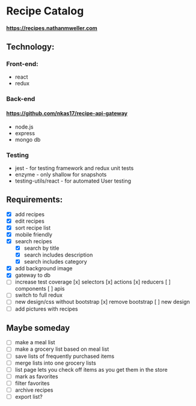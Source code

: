 # Recipe Catalog

#### https://recipes.nathanmweller.com

## Technology:

### Front-end:

- react
- redux

### Back-end

#### https://github.com/nkas17/recipe-api-gateway

- node.js
- express
- mongo db

### Testing

- jest - for testing framework and redux unit tests
- enzyme - only shallow for snapshots
- testing-utils/react - for automated User testing

## Requirements:

- [x] add recipes
- [x] edit recipes
- [x] sort recipe list
- [x] mobile friendly
- [x] search recipes
  - [x] search by title
  - [x] search includes description
  - [x] search includes category
- [x] add background image
- [x] gateway to db
- [ ] increase test coverage
      [x] selectors
      [x] actions
      [x] reducers
      [ ] components
      [ ] apis
- [ ] switch to full redux
- [ ] new design/css without bootstrap
      [x] remove bootstrap
      [ ] new design
- [ ] add pictures with recipes

## Maybe someday

- [ ] make a meal list
- [ ] make a grocery list based on meal list
- [ ] save lists of frequently purchased items
- [ ] merge lists into one grocery lists
- [ ] list page lets you check off items as you get them in the store
- [ ] mark as favorites
- [ ] filter favorites
- [ ] archive recipes
- [ ] export list?
